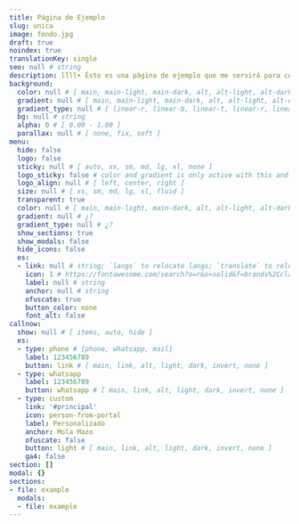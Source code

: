 ```yaml
---
title: Página de Ejemplo
slug: unica
image: fondo.jpg
draft: true
noindex: true
translationKey: single
seo: null # string
description: llll➤ Ésto es una página de ejemplo que me servirá para copiar y pegar valores ✅ by lorensansol.
background:
  color: null # [ main, main-light, main-dark, alt, alt-light, alt-dark, link, link-light, link-dark, white, light, grey, dark, black ]
  gradient: null # [ main, main-light, main-dark, alt, alt-light, alt-dark, link, link-light, link-dark, white, light, grey, dark, black ]
  gradient_type: null # [ linear-r, linear-b, linear-t, linear-r, linear-l, linear-tr, linear-br, linear-tl, linear-bl, circle, circle-alt, radial, radial-alt ]
  bg: null # string
  alpha: 0 # [ 0.00 - 1.00 ]
  parallax: null # [ none, fix, soft ]
menu:
  hide: false
  logo: false
  sticky: null # [ auto, xs, sm, md, lg, xl, none ]
  logo_sticky: false # color and gradient is only active with this and when screen < sticky
  logo_align: null # [ left, center, right ]
  size: null # [ xs, sm, md, lg, xl, fluid ]
  transparent: true
  color: null # [ main, main-light, main-dark, alt, alt-light, alt-dark, link, link-light, link-dark, white, light, grey, dark, black ]
  gradient: null # ¿?
  gradient_type: null # ¿?
  show_sections: true
  show_modals: false
  hide_icons: false
  es:
  - link: null # string; `langs` to relocate langs; `translate` to relocate translate
    icon: 1 # https://fontawesome.com/search?o=r&s=solid&f=brands%2Cclassic
    label: null # string
    anchor: null # string
    ofuscate: true
    button_color: none
    font_alt: false
callnow:
  show: null # [ items, auto, hide ]
  es:
  - type: phone # [phone, whatsapp, mail]
    label: 123456789
    button: link # [ main, link, alt, light, dark, invert, none ]
  - type: whatsapp
    label: 123456789
    button: whatsapp # [ main, link, alt, light, dark, invert, none ]
  - type: custom
    link: '#principal'
    icon: person-from-portal
    label: Personalizado
    anchor: Mola Mazo
    ofuscate: false
    button: light # [ main, link, alt, light, dark, invert, none ]
    ga4: false
section: []
modal: {}
sections:
- file: example
  modals:
  - file: example
---
```

